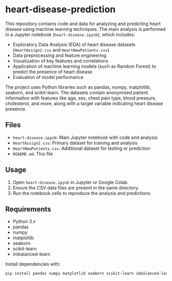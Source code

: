 # heart-disease-prediction

This repository contains code and data for analyzing and predicting heart disease using machine learning techniques. The main analysis is performed in a Jupyter notebook (`heart-disease.ipynb`), which includes:

- Exploratory Data Analysis (EDA) of heart disease datasets (`HeartAssign2.csv` and `HeartNewPatients.csv`)
- Data preprocessing and feature engineering
- Visualization of key features and correlations
- Application of machine learning models (such as Random Forest) to predict the presence of heart disease
- Evaluation of model performance

The project uses Python libraries such as pandas, numpy, matplotlib, seaborn, and scikit-learn. The datasets contain anonymized patient information with features like age, sex, chest pain type, blood pressure, cholesterol, and more, along with a target variable indicating heart disease presence.

## Files

- `heart-disease.ipynb`: Main Jupyter notebook with code and analysis
- `HeartAssign2.csv`: Primary dataset for training and analysis
- `HeartNewPatients.csv`: Additional dataset for testing or prediction
- `README.md`: This file

## Usage

1. Open `heart-disease.ipynb` in Jupyter or Google Colab.
2. Ensure the CSV data files are present in the same directory.
3. Run the notebook cells to reproduce the analysis and predictions.

## Requirements

- Python 3.x
- pandas
- numpy
- matplotlib
- seaborn
- scikit-learn
- imbalanced-learn

Install dependencies with:

```sh
pip install pandas numpy matplotlib seaborn scikit-learn imbalanced-learn